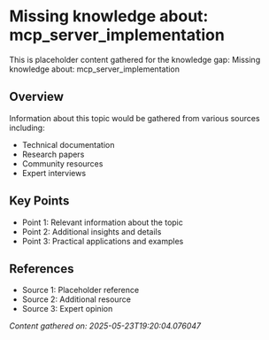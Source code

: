 # Missing knowledge about: mcp_server_implementation

This is placeholder content gathered for the knowledge gap: Missing knowledge about: mcp_server_implementation

## Overview

Information about this topic would be gathered from various sources including:
- Technical documentation
- Research papers
- Community resources
- Expert interviews

## Key Points

- Point 1: Relevant information about the topic
- Point 2: Additional insights and details
- Point 3: Practical applications and examples

## References

- Source 1: Placeholder reference
- Source 2: Additional resource
- Source 3: Expert opinion

*Content gathered on: 2025-05-23T19:20:04.076047*
